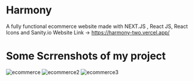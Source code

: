 # Harmony
A fully functional ecommerce website made with NEXT.JS , React JS, React Icons and Sanity.io 
Website Link -> https://harmony-two.vercel.app/

<h1> Some Scrrenshots of my project</h1>

![ecommerce](https://user-images.githubusercontent.com/78073395/174562334-761fdcff-e216-4160-9189-c5dfd9a4f1c9.png)
![ecommerce2](https://user-images.githubusercontent.com/78073395/174562408-f43fbd61-1603-4afe-b71c-ef8f52328b96.png)
![ecommerce3](https://user-images.githubusercontent.com/78073395/174562421-c97a2aa1-9260-4e39-b4ab-7a9db50a4f49.png)
